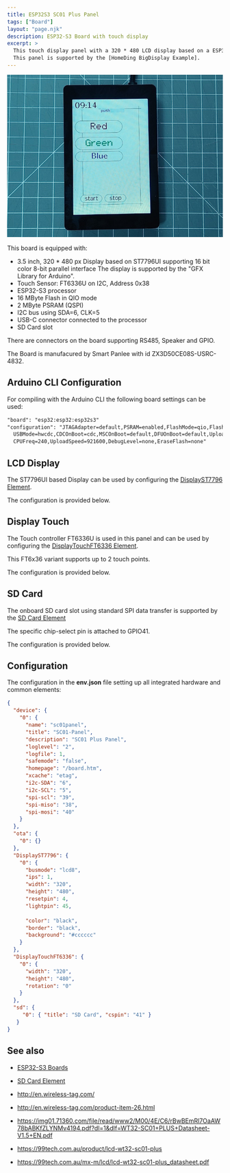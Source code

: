 ```yaml
---
title: ESP32S3 SC01 Plus Panel
tags: ["Board"]
layout: "page.njk"
description: ESP32-S3 Board with touch display
excerpt: >
  This touch display panel with a 320 * 480 LCD display based on a ESP32-S3 processor.
  This panel is supported by the [HomeDing BigDisplay Example].
---
```


![sc01-plus.jpg](/boards/esp32s3/sc01-plus.jpg "w600")

This board is equipped with:

* 3.5 inch, 320 * 480 px Display based on ST7796UI supporting 16 bit color 8-bit parallel interface
  The display is supported by the "GFX Library for Arduino".
* Touch Sensor: FT6336U on I2C, Address 0x38
* ESP32-S3 processor
* 16 MByte Flash in QIO mode
* 2 MByte PSRAM (QSPI)
* I2C bus using SDA=6, CLK=5
* USB-C connector connected to the processor
* SD Card slot

There are connectors on the board supporting RS485, Speaker and GPIO.

The Board is manufacured by Smart Panlee with id ZX3D50CE08S-USRC-4832.


## Arduino CLI Configuration

For compiling with the Arduino CLI the following board settings can be used:

```txt
"board": "esp32:esp32:esp32s3"
"configuration": "JTAGAdapter=default,PSRAM=enabled,FlashMode=qio,FlashSize=16M,LoopCore=1,EventsCore=1,
  USBMode=hwcdc,CDCOnBoot=cdc,MSCOnBoot=default,DFUOnBoot=default,UploadMode=default,PartitionScheme=fatflash,
  CPUFreq=240,UploadSpeed=921600,DebugLevel=none,EraseFlash=none"
```

## LCD Display

The ST7796UI based Display can be used by configuring the [DisplayST7796 Element](/elements/display/st7796.md).

The configuration is provided below.


## Display Touch

The Touch controller FT6336U is used in this panel and can be used by configuring the
[DisplayTouchFT6336 Element](/elements/display/touchft6336.md).

This FT6x36 variant supports up to 2 touch points.

The configuration is provided below.


## SD Card

The onboard SD card slot using standard SPI data transfer is supported by the
[SD Card Element](/elements/sd.md)

The specific chip-select pin is attached to GPIO41.

The configuration is provided below.


## Configuration

The configuration in the **env.json** file setting up all integrated hardware and common elements:

``` json
{
  "device": {
    "0": {
      "name": "sc01panel",
      "title": "SC01-Panel",
      "description": "SC01 Plus Panel",
      "loglevel": "2",
      "logfile": 1,
      "safemode": "false",
      "homepage": "/board.htm",
      "xcache": "etag",
      "i2c-SDA": "6",
      "i2c-SCL": "5",
      "spi-scl": "39",
      "spi-miso": "38",
      "spi-mosi": "40"
    }
  },
  "ota": {
    "0": {}
  },
  "DisplayST7796": {
    "0": {
      "busmode": "lcd8",
      "ips": 1,
      "width": "320",
      "height": "480",
      "resetpin": 4,
      "lightpin": 45,

      "color": "black",
      "border": "black",
      "background": "#cccccc"
    }
  },
  "DisplayTouchFT6336": {
    "0": {
      "width": "320",
      "height": "480",
      "rotation": "0"
    }
  },
  "sd": {
     "0": { "title": "SD Card", "cspin": "41" }
   }
}
```


## See also

* [ESP32-S3 Boards](index.md)
* [SD Card Element](../../elements/sd.md)

* <http://en.wireless-tag.com/>
* <http://en.wireless-tag.com/product-item-26.html>
* <https://img01.71360.com/file/read/www2/M00/4E/C6/rBwBEmRl7OaAW78bABKfZLYNMv4194.pdf?dl=1&dlf=WT32-SC01+PLUS+Datasheet-V1.5+EN.pdf>

* <https://99tech.com.au/product/lcd-wt32-sc01-plus>
* <https://99tech.com.au/mx-m/lcd/lcd-wt32-sc01-plus_datasheet.pdf>


